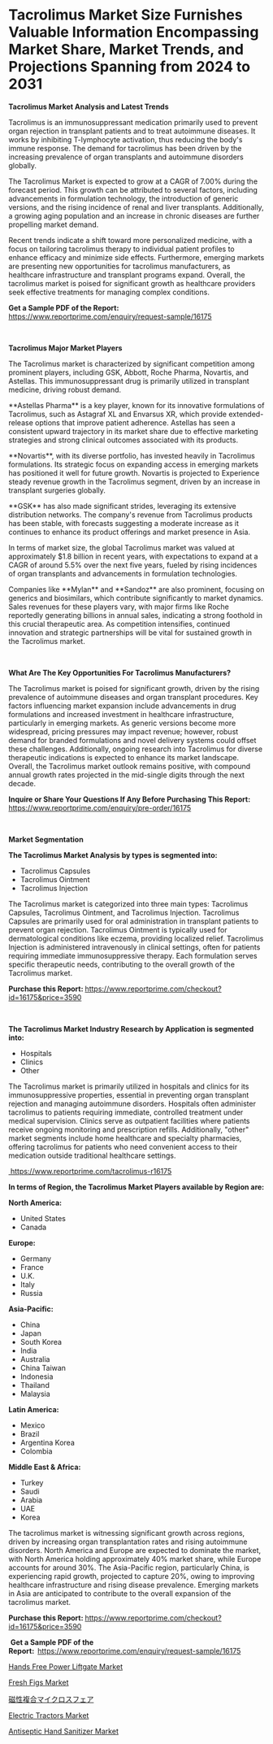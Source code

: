 <p><h1>Tacrolimus Market Size Furnishes Valuable Information Encompassing Market Share, Market Trends, and Projections Spanning from 2024 to 2031</h1></p><p><strong>Tacrolimus Market Analysis and Latest Trends</strong></p>
<p><p>Tacrolimus is an immunosuppressant medication primarily used to prevent organ rejection in transplant patients and to treat autoimmune diseases. It works by inhibiting T-lymphocyte activation, thus reducing the body's immune response. The demand for tacrolimus has been driven by the increasing prevalence of organ transplants and autoimmune disorders globally.</p><p>The Tacrolimus Market is expected to grow at a CAGR of 7.00% during the forecast period. This growth can be attributed to several factors, including advancements in formulation technology, the introduction of generic versions, and the rising incidence of renal and liver transplants. Additionally, a growing aging population and an increase in chronic diseases are further propelling market demand.</p><p>Recent trends indicate a shift toward more personalized medicine, with a focus on tailoring tacrolimus therapy to individual patient profiles to enhance efficacy and minimize side effects. Furthermore, emerging markets are presenting new opportunities for tacrolimus manufacturers, as healthcare infrastructure and transplant programs expand. Overall, the tacrolimus market is poised for significant growth as healthcare providers seek effective treatments for managing complex conditions.</p></p>
<p><strong>Get a Sample PDF of the Report:&nbsp;</strong> <a href="https://www.reportprime.com/enquiry/request-sample/16175">https://www.reportprime.com/enquiry/request-sample/16175</a></p>
<p>&nbsp;</p>
<p><strong>Tacrolimus Major Market Players</strong></p>
<p><p>The Tacrolimus market is characterized by significant competition among prominent players, including GSK, Abbott, Roche Pharma, Novartis, and Astellas. This immunosuppressant drug is primarily utilized in transplant medicine, driving robust demand.</p><p>**Astellas Pharma** is a key player, known for its innovative formulations of Tacrolimus, such as Astagraf XL and Envarsus XR, which provide extended-release options that improve patient adherence. Astellas has seen a consistent upward trajectory in its market share due to effective marketing strategies and strong clinical outcomes associated with its products.</p><p>**Novartis**, with its diverse portfolio, has invested heavily in Tacrolimus formulations. Its strategic focus on expanding access in emerging markets has positioned it well for future growth. Novartis is projected to Experience steady revenue growth in the Tacrolimus segment, driven by an increase in transplant surgeries globally.</p><p>**GSK** has also made significant strides, leveraging its extensive distribution networks. The company's revenue from Tacrolimus products has been stable, with forecasts suggesting a moderate increase as it continues to enhance its product offerings and market presence in Asia.</p><p>In terms of market size, the global Tacrolimus market was valued at approximately $1.8 billion in recent years, with expectations to expand at a CAGR of around 5.5% over the next five years, fueled by rising incidences of organ transplants and advancements in formulation technologies.</p><p>Companies like **Mylan** and **Sandoz** are also prominent, focusing on generics and biosimilars, which contribute significantly to market dynamics. Sales revenues for these players vary, with major firms like Roche reportedly generating billions in annual sales, indicating a strong foothold in this crucial therapeutic area. As competition intensifies, continued innovation and strategic partnerships will be vital for sustained growth in the Tacrolimus market.</p></p>
<p>&nbsp;</p>
<p><strong>What Are The Key Opportunities For Tacrolimus Manufacturers?</strong></p>
<p><p>The Tacrolimus market is poised for significant growth, driven by the rising prevalence of autoimmune diseases and organ transplant procedures. Key factors influencing market expansion include advancements in drug formulations and increased investment in healthcare infrastructure, particularly in emerging markets. As generic versions become more widespread, pricing pressures may impact revenue; however, robust demand for branded formulations and novel delivery systems could offset these challenges. Additionally, ongoing research into Tacrolimus for diverse therapeutic indications is expected to enhance its market landscape. Overall, the Tacrolimus market outlook remains positive, with compound annual growth rates projected in the mid-single digits through the next decade.</p></p>
<p><strong>Inquire or Share Your Questions If Any Before Purchasing This Report:</strong> <a href="https://www.reportprime.com/enquiry/pre-order/16175">https://www.reportprime.com/enquiry/pre-order/16175</a></p>
<p>&nbsp;</p>
<p><strong>Market Segmentation</strong></p>
<p><strong>The Tacrolimus Market Analysis by types is segmented into:</strong></p>
<p><ul><li>Tacrolimus Capsules</li><li>Tacrolimus Ointment</li><li>Tacrolimus Injection</li></ul></p>
<p><p>The Tacrolimus market is categorized into three main types: Tacrolimus Capsules, Tacrolimus Ointment, and Tacrolimus Injection. Tacrolimus Capsules are primarily used for oral administration in transplant patients to prevent organ rejection. Tacrolimus Ointment is typically used for dermatological conditions like eczema, providing localized relief. Tacrolimus Injection is administered intravenously in clinical settings, often for patients requiring immediate immunosuppressive therapy. Each formulation serves specific therapeutic needs, contributing to the overall growth of the Tacrolimus market.</p></p>
<p><strong>Purchase this Report:&nbsp;</strong><a href="https://www.reportprime.com/checkout?id=16175&price=3590">https://www.reportprime.com/checkout?id=16175&price=3590</a></p>
<p>&nbsp;</p>
<p><strong>The Tacrolimus Market Industry Research by Application is segmented into:</strong></p>
<p><ul><li>Hospitals</li><li>Clinics</li><li>Other</li></ul></p>
<p><p>The Tacrolimus market is primarily utilized in hospitals and clinics for its immunosuppressive properties, essential in preventing organ transplant rejection and managing autoimmune disorders. Hospitals often administer tacrolimus to patients requiring immediate, controlled treatment under medical supervision. Clinics serve as outpatient facilities where patients receive ongoing monitoring and prescription refills. Additionally, "other" market segments include home healthcare and specialty pharmacies, offering tacrolimus for patients who need convenient access to their medication outside traditional healthcare settings.</p></p>
<p><a href="https://www.reportprime.com/tacrolimus-r16175">&nbsp;https://www.reportprime.com/tacrolimus-r16175</a></p>
<p><strong>In terms of Region, the Tacrolimus Market Players available by Region are:</strong></p>
<p>
    <p> <strong> North America: </strong>
        <ul>
            <li>United States</li>
            <li>Canada</li>
        </ul>
        </p> 
    <p> <strong> Europe: </strong>
        <ul>
            <li>Germany</li>
            <li>France</li>
            <li>U.K.</li>
            <li>Italy</li>
            <li>Russia</li>
        </ul>
        </p> 
    <p> <strong> Asia-Pacific: </strong>
        <ul>
            <li>China</li>
            <li>Japan</li>
            <li>South Korea</li>
            <li>India</li>
            <li>Australia</li>
            <li>China Taiwan</li>
            <li>Indonesia</li>
            <li>Thailand</li>
            <li>Malaysia</li>
        </ul>
        </p> 
    <p> <strong> Latin America: </strong>
        <ul>
            <li>Mexico</li>
            <li>Brazil</li>
            <li>Argentina Korea</li>
            <li>Colombia</li>
        </ul>
        </p> 
    <p> <strong> Middle East & Africa: </strong>
        <ul>
            <li>Turkey</li>
            <li>Saudi</li>
            <li>Arabia</li>
            <li>UAE</li>
            <li>Korea</li>
        </ul>
    </p>
    </p>
<p><p>The tacrolimus market is witnessing significant growth across regions, driven by increasing organ transplantation rates and rising autoimmune disorders. North America and Europe are expected to dominate the market, with North America holding approximately 40% market share, while Europe accounts for around 30%. The Asia-Pacific region, particularly China, is experiencing rapid growth, projected to capture 20%, owing to improving healthcare infrastructure and rising disease prevalence. Emerging markets in Asia are anticipated to contribute to the overall expansion of the tacrolimus market.</p></p>
<p><strong>Purchase this Report: </strong><a href="https://www.reportprime.com/checkout?id=16175&price=3590">https://www.reportprime.com/checkout?id=16175&price=3590</a></p>
<p>&nbsp;<strong>Get a Sample PDF of the Report:&nbsp;&nbsp;</strong><a href="https://www.reportprime.com/enquiry/request-sample/16175">https://www.reportprime.com/enquiry/request-sample/16175</a></p>
<p><strong></strong></p>
<p><p><a href="https://issuu.com/reportprime-2/docs/hands-free-power-liftgate-market-si_dd5978c7af836e">Hands Free Power Liftgate Market</a></p><p><a href="https://medium.com/@caleighconn2023/the-fresh-figs-market-industry-provides-a-comprehensive-and-current-analysis-of-the-sector-b56acbd8d073">Fresh Figs Market</a></p><p><a href="https://medium.com/@dfs4ff/magnetic-composite-microspheres-market-%E3%81%AF-%E3%82%B3%E3%82%B9%E3%83%88%E7%AE%A1%E7%90%86%E3%81%A8%E5%8A%B9%E7%8E%87%E5%90%91%E4%B8%8A%E3%82%92%E5%84%AA%E5%85%88%E3%81%97%E3%81%BE%E3%81%99-%E3%81%95%E3%82%89%E3%81%AB-%E5%A0%B1%E5%91%8A%E6%9B%B8%E3%81%AF%E5%B8%82%E5%A0%B4%E3%81%AE%E9%9C%80%E8%A6%81%E9%9D%A2%E3%81%A8%E4%BE%9B%E7%B5%A6%E9%9D%A2%E3%81%AE%E4%B8%A1%E6%96%B9%E3%82%92%E3%82%AB%E3%83%90%E3%83%BC%E3%81%97%E3%81%A6%E3%81%84%E3%81%BE%E3%81%99-218007af594b">磁性複合マイクロスフェア</a></p><p><a href="https://issuu.com/reportprime-2/docs/electric-tractors-market-size-2030._e2c2d512a2efd0">Electric Tractors Market</a></p><p><a href="https://www.linkedin.com/pulse/global-antiseptic-hand-sanitizer-industry-analysis-share-growth-0kwxf?trackingId=Xrv9g2s8S0yYSQ9IKlaVUw%3D%3D">Antiseptic Hand Sanitizer Market</a></p></p>